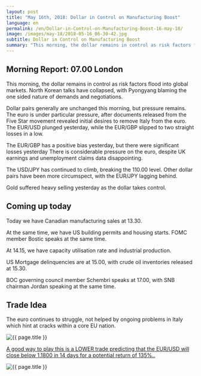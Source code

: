 ```yaml
---
layout: post
title: "May 16th, 2018: Dollar in Control on Manufacturing Boost"
language: en
permalink: /en/Dollar-in-Control-on-Manufacturing-Boost-16-may-18/
image: /images/may-18/2018-05-16_06-30-42.jpg
subtitle: Dollar in Control on Manufacturing Boost
summary: "This morning, the dollar remains in control as risk factors flood into global markets. North Korean talks have collapsed, with Pyongyang blaming the one sided nature of demands and negotiations"
---
```

## Morning Report: 07.00 London

This morning, the dollar remains in control as risk factors flood into global markets. North Korean talks have collapsed, with Pyongyang blaming the one sided nature of demands and negotiations. 

Dollar pairs generally are unchanged this morning, but pressure remains. The euro is under particular pressure, after documents released from the Five Star movement revealed initial desires to remove Italy from the euro. The EUR/USD plunged yesterday, while the EUR/GBP slipped to two straight losses in a low. 

The EUR/GBP has a positive bias yesterday, but there were significant losses yesterday There is considerable pressure on the euro, despite UK earnings and unemployment claims data disappointing. 

The USD/JPY has continued to climb, breaking the 110.00 level. Other dollar pairs have been more circumspect, with the EUR/JPY lagging behind. 

Gold suffered heavy selling yesterday as the dollar takes control. 

## Coming up today

Today we have Canadian manufacturing sales at 13.30. 

At the same time, we have US building permits and housing starts. FOMC member Bostic speaks at the same time. 

At 14.15, we have capacity utilisation rate and industrial production. 

US Mortgage delinquencies are at 15.00, with crude oil inventories released at 15.30. 

BOC governing council member Schembri speaks at 17.00, with SNB chairman Jordan speaking at the same time. 

## Trade Idea

The euro continues to struggle, not helped by ongoing problems in Italy which hint at cracks within a core EU nation.

<img class="post-image" src="{{ site.url }}/images/may-18/2018-05-16_06-30-42.jpg" alt="{{ page.title }}" title="{{ page.title }}">

<a href="%LINK%%?currency=GBP&market=forex&underlying=frxEURUSD&formname=higherlower&duration_amount=14&duration_units=d&amount=10&amount_type=payout&expiry_type=duration&barrier=1.1800" target="_blank">A good way to play this is a LOWER trade predicting that the EUR/USD will close below 1.1800 in 14 days for a potential return of 135%..</a>

<img class="post-image" src="{{ site.url }}/images/may-18/2018-05-16_06-28-30.jpg" alt="{{ page.title }}" title="{{ page.title }}">
